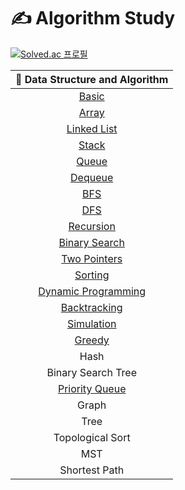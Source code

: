 # ✍️ Algorithm Study

[![Solved.ac 프로필](http://mazassumnida.wtf/api/mini/generate_badge?boj=jenabill)](https://solved.ac/jenabill)

|                              🧩 Data Structure and Algorithm                               |
| :----------------------------------------------------------------------------------------: |
|                [Basic](https://github.com/eunnbi/algorithm/tree/main/basic)                |
|                [Array](https://github.com/eunnbi/algorithm/tree/main/array)                |
|         [Linked List](https://github.com/eunnbi/algorithm/tree/main/linked%20list)         |
|                [Stack](https://github.com/eunnbi/algorithm/tree/main/stack)                |
|                [Queue](https://github.com/eunnbi/algorithm/tree/main/queue)                |
|              [Dequeue](https://github.com/eunnbi/algorithm/tree/main/dequeue)              |
|                  [BFS](https://github.com/eunnbi/algorithm/tree/main/bfs)                  |
|                  [DFS](https://github.com/eunnbi/algorithm/tree/main/dfs)                  |
|            [Recursion](https://github.com/eunnbi/algorithm/tree/main/recursion)            |
|       [Binary Search](https://github.com/eunnbi/algorithm/tree/main/binary%20search)       |
|        [Two Pointers](https://github.com/eunnbi/algorithm/tree/main/two%20pointers)        |
|              [Sorting](https://github.com/eunnbi/algorithm/tree/main/sorting)              |
| [Dynamic Programming](https://github.com/eunnbi/algorithm/tree/main/dynamic%20programming) |
|         [Backtracking](https://github.com/eunnbi/algorithm/tree/main/backtracking)         |
|           [Simulation](https://github.com/eunnbi/algorithm/tree/main/simulation)           |
|               [Greedy](https://github.com/eunnbi/algorithm/tree/main/greedy)               |
|                                            Hash                                            |
|                                     Binary Search Tree                                     |
|      [Priority Queue](https://github.com/eunnbi/algorithm/tree/main/priority%20queue)      |
|                                           Graph                                            |
|                                            Tree                                            |
|                                      Topological Sort                                      |
|                                            MST                                             |
|                                       Shortest Path                                        |
